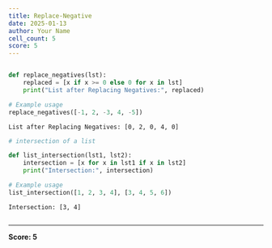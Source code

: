 ```yaml
---
title: Replace-Negative
date: 2025-01-13
author: Your Name
cell_count: 5
score: 5
---
```


```python


```


```python
def replace_negatives(lst):
    replaced = [x if x >= 0 else 0 for x in lst]
    print("List after Replacing Negatives:", replaced)

# Example usage
replace_negatives([-1, 2, -3, 4, -5])
```

    List after Replacing Negatives: [0, 2, 0, 4, 0]



```python
# intersection of a list 
```


```python
def list_intersection(lst1, lst2):
    intersection = [x for x in lst1 if x in lst2]
    print("Intersection:", intersection)

# Example usage
list_intersection([1, 2, 3, 4], [3, 4, 5, 6])
```

    Intersection: [3, 4]



```python

```


---
**Score: 5**